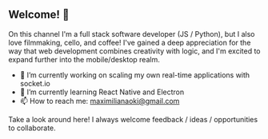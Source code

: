 ## Welcome! 👋

On this channel I'm a full stack software developer (JS / Python), but I also love filmmaking, cello, and coffee! 
I've gained a deep appreciation for the way that web development combines creativity with logic, and I'm excited to expand further into the mobile/desktop realm.

- 🔭 I’m currently working on scaling my own real-time applications with socket.io
- 🌱 I’m currently learning React Native and Electron
- 📫 How to reach me: maximilianaoki@gmail.com
  
Take a look around here! I always welcome feedback / ideas / opportunities to collaborate.
